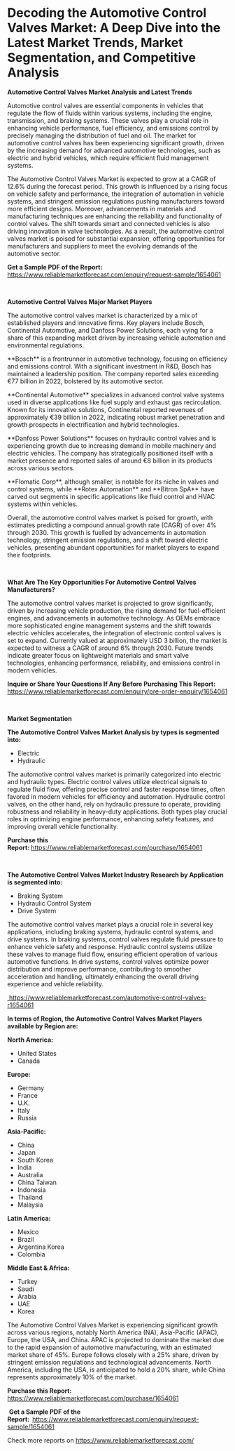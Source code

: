 <p><h1>Decoding the Automotive Control Valves Market: A Deep Dive into the Latest Market Trends, Market Segmentation, and Competitive Analysis</h1></p><p><strong>Automotive Control Valves Market Analysis and Latest Trends</strong></p>
<p><p>Automotive control valves are essential components in vehicles that regulate the flow of fluids within various systems, including the engine, transmission, and braking systems. These valves play a crucial role in enhancing vehicle performance, fuel efficiency, and emissions control by precisely managing the distribution of fuel and oil. The market for automotive control valves has been experiencing significant growth, driven by the increasing demand for advanced automotive technologies, such as electric and hybrid vehicles, which require efficient fluid management systems.</p><p>The Automotive Control Valves Market is expected to grow at a CAGR of 12.6% during the forecast period. This growth is influenced by a rising focus on vehicle safety and performance, the integration of automation in vehicle systems, and stringent emission regulations pushing manufacturers toward more efficient designs. Moreover, advancements in materials and manufacturing techniques are enhancing the reliability and functionality of control valves. The shift towards smart and connected vehicles is also driving innovation in valve technologies. As a result, the automotive control valves market is poised for substantial expansion, offering opportunities for manufacturers and suppliers to meet the evolving demands of the automotive sector.</p></p>
<p><strong>Get a Sample PDF of the Report:&nbsp;</strong> <a href="https://www.reliablemarketforecast.com/enquiry/request-sample/1654061?utm_campaign=2324&utm_medium=2&utm_source=Github&utm_content=ia&utm_term=08032025&utm_id=automotive-control-valves">https://www.reliablemarketforecast.com/enquiry/request-sample/1654061</a></p>
<p>&nbsp;</p>
<p><strong>Automotive Control Valves Major Market Players</strong></p>
<p><p>The automotive control valves market is characterized by a mix of established players and innovative firms. Key players include Bosch, Continental Automotive, and Danfoss Power Solutions, each vying for a share of this expanding market driven by increasing vehicle automation and environmental regulations.</p><p>**Bosch** is a frontrunner in automotive technology, focusing on efficiency and emissions control. With a significant investment in R&D, Bosch has maintained a leadership position. The company reported sales exceeding €77 billion in 2022, bolstered by its automotive sector.</p><p>**Continental Automotive** specializes in advanced control valve systems used in diverse applications like fuel supply and exhaust gas recirculation. Known for its innovative solutions, Continental reported revenues of approximately €39 billion in 2022, indicating robust market penetration and growth prospects in electrification and hybrid technologies.</p><p>**Danfoss Power Solutions** focuses on hydraulic control valves and is experiencing growth due to increasing demand in mobile machinery and electric vehicles. The company has strategically positioned itself with a market presence and reported sales of around €8 billion in its products across various sectors.</p><p>**Flomatic Corp**, although smaller, is notable for its niche in valves and control systems, while **Rotex Automation** and **Bitron SpA** have carved out segments in specific applications like fluid control and HVAC systems within vehicles.</p><p>Overall, the automotive control valves market is poised for growth, with estimates predicting a compound annual growth rate (CAGR) of over 4% through 2030. This growth is fuelled by advancements in automation technology, stringent emission regulations, and a shift toward electric vehicles, presenting abundant opportunities for market players to expand their footprints.</p></p>
<p>&nbsp;</p>
<p><strong>What Are The Key Opportunities For Automotive Control Valves Manufacturers?</strong></p>
<p><p>The automotive control valves market is projected to grow significantly, driven by increasing vehicle production, the rising demand for fuel-efficient engines, and advancements in automotive technology. As OEMs embrace more sophisticated engine management systems and the shift towards electric vehicles accelerates, the integration of electronic control valves is set to expand. Currently valued at approximately USD 3 billion, the market is expected to witness a CAGR of around 6% through 2030. Future trends indicate greater focus on lightweight materials and smart valve technologies, enhancing performance, reliability, and emissions control in modern vehicles.</p></p>
<p><strong>Inquire or Share Your Questions If Any Before Purchasing This Report:</strong> <a href="https://www.reliablemarketforecast.com/enquiry/pre-order-enquiry/1654061?utm_campaign=2324&utm_medium=2&utm_source=Github&utm_content=ia&utm_term=08032025&utm_id=automotive-control-valves">https://www.reliablemarketforecast.com/enquiry/pre-order-enquiry/1654061</a></p>
<p>&nbsp;</p>
<p><strong>Market Segmentation</strong></p>
<p><strong>The Automotive Control Valves Market Analysis by types is segmented into:</strong></p>
<p><ul><li>Electric</li><li>Hydraulic</li></ul></p>
<p><p>The automotive control valves market is primarily categorized into electric and hydraulic types. Electric control valves utilize electrical signals to regulate fluid flow, offering precise control and faster response times, often favored in modern vehicles for efficiency and automation. Hydraulic control valves, on the other hand, rely on hydraulic pressure to operate, providing robustness and reliability in heavy-duty applications. Both types play crucial roles in optimizing engine performance, enhancing safety features, and improving overall vehicle functionality.</p></p>
<p><strong>Purchase this Report:&nbsp;</strong><a href="https://www.reliablemarketforecast.com/purchase/1654061?utm_campaign=2324&utm_medium=2&utm_source=Github&utm_content=ia&utm_term=08032025&utm_id=automotive-control-valves">https://www.reliablemarketforecast.com/purchase/1654061</a></p>
<p>&nbsp;</p>
<p><strong>The Automotive Control Valves Market Industry Research by Application is segmented into:</strong></p>
<p><ul><li>Braking System</li><li>Hydraulic Control System</li><li>Drive System</li></ul></p>
<p><p>The automotive control valves market plays a crucial role in several key applications, including braking systems, hydraulic control systems, and drive systems. In braking systems, control valves regulate fluid pressure to enhance vehicle safety and response. Hydraulic control systems utilize these valves to manage fluid flow, ensuring efficient operation of various automotive functions. In drive systems, control valves optimize power distribution and improve performance, contributing to smoother acceleration and handling, ultimately enhancing the overall driving experience and vehicle reliability.</p></p>
<p><a href="https://www.reliablemarketforecast.com/automotive-control-valves-r1654061?utm_campaign=2324&utm_medium=2&utm_source=Github&utm_content=ia&utm_term=08032025&utm_id=automotive-control-valves">&nbsp;https://www.reliablemarketforecast.com/automotive-control-valves-r1654061</a></p>
<p><strong>In terms of Region, the Automotive Control Valves Market Players available by Region are:</strong></p>
<p>
    <p> <strong> North America: </strong>
        <ul>
            <li>United States</li>
            <li>Canada</li>
        </ul>
        </p> 
    <p> <strong> Europe: </strong>
        <ul>
            <li>Germany</li>
            <li>France</li>
            <li>U.K.</li>
            <li>Italy</li>
            <li>Russia</li>
        </ul>
        </p> 
    <p> <strong> Asia-Pacific: </strong>
        <ul>
            <li>China</li>
            <li>Japan</li>
            <li>South Korea</li>
            <li>India</li>
            <li>Australia</li>
            <li>China Taiwan</li>
            <li>Indonesia</li>
            <li>Thailand</li>
            <li>Malaysia</li>
        </ul>
        </p> 
    <p> <strong> Latin America: </strong>
        <ul>
            <li>Mexico</li>
            <li>Brazil</li>
            <li>Argentina Korea</li>
            <li>Colombia</li>
        </ul>
        </p> 
    <p> <strong> Middle East & Africa: </strong>
        <ul>
            <li>Turkey</li>
            <li>Saudi</li>
            <li>Arabia</li>
            <li>UAE</li>
            <li>Korea</li>
        </ul>
    </p>
    </p>
<p><p>The Automotive Control Valves Market is experiencing significant growth across various regions, notably North America (NA), Asia-Pacific (APAC), Europe, the USA, and China. APAC is projected to dominate the market due to the rapid expansion of automotive manufacturing, with an estimated market share of 45%. Europe follows closely with a 25% share, driven by stringent emission regulations and technological advancements. North America, including the USA, is anticipated to hold a 20% share, while China represents approximately 10% of the market.</p></p>
<p><strong>Purchase this Report: </strong><a href="https://www.reliablemarketforecast.com/purchase/1654061?utm_campaign=2324&utm_medium=2&utm_source=Github&utm_content=ia&utm_term=08032025&utm_id=automotive-control-valves">https://www.reliablemarketforecast.com/purchase/1654061</a></p>
<p>&nbsp;<strong>Get a Sample PDF of the Report:&nbsp;&nbsp;</strong><a href="https://www.reliablemarketforecast.com/enquiry/request-sample/1654061?utm_campaign=2324&utm_medium=2&utm_source=Github&utm_content=ia&utm_term=08032025&utm_id=automotive-control-valves">https://www.reliablemarketforecast.com/enquiry/request-sample/1654061</a></p>
<p><strong></strong></p>
<p>Check more reports on <a href="https://www.reliablemarketforecast.com/?utm_campaign=2324&utm_medium=2&utm_source=Github&utm_content=ia&utm_term=08032025&utm_id=automotive-control-valves">https://www.reliablemarketforecast.com/</a></p>